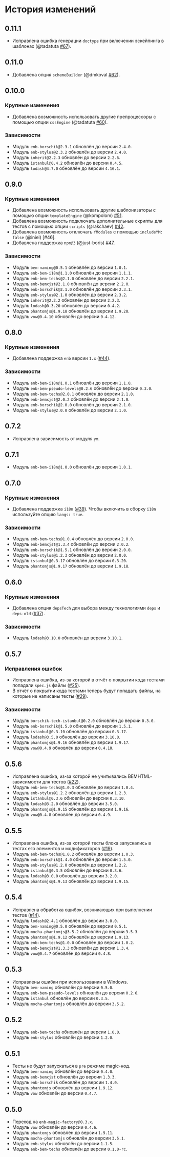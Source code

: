История изменений
=================

0.11.1
------

* Исправлена ошибка генерации `doctype` при включении эскейпинга в шаблонах (@tadatuta [#67]).

[#67]: https://github.com/enb/enb-bem-specs/pull/67

0.11.0
------

* Добавлена опция `schemeBuilder` (@dmkoval [#62]).

[#62]: https://github.com/enb/enb-bem-specs/pull/62

0.10.0
-----

### Крупные изменения

* Добавлена возможность использовать другие препроцессоры с помощью опции `cssEngine` (@tadatuta [#60]).

[#60]: https://github.com/enb/enb-bem-specs/pull/60

### Зависимости

* Модуль `enb-borschik@2.3.1` обновлён до версии `2.4.0`.
* Модуль `enb-stylus@2.3.2` обновлён до версии `2.4.0`.
* Модуль `inherit@2.2.3` обновлён до версии `2.2.6`.
* Модуль `istanbul@0.4.2` обновлён до версии `0.4.5`.
* Модуль `lodash@4.7.0` обновлён до версии `4.16.1`.

0.9.0
-----

### Крупные изменения

* Добавлена возможность использовать другие шаблонизаторы с помощью опции `templateEngine` (@kompolom) [#51].
* Добавлена возможность подключать дополнительные скрипты для тестов с помощью опции `scripts` (@rakchaev) [#42].
* Добавлена возможность отключать `YModules` с помощью `includeYM: false` (@iniel) [#46].
* Добавлена поддержка `npm@3` (@just-boris) [#47].

### Зависимости

* Модуль `bem-naming@0.5.1` обновлён до версии `1.0.1`.
* Модуль `enb-bem-i18n@1.1.0` обновлён до версии `1.1.1`.
* Модуль `enb-bem-techs@2.1.0` обновлён до версии `2.2.1`.
* Модуль `enb-bemxjst@2.1.0` обновлён до версии `2.2.0`.
* Модуль `enb-borschik@2.1.0` обновлён до версии `2.3.1`.
* Модуль `enb-stylus@2.1.0` обновлён до версии `2.3.2`.
* Модуль `inherit@2.2.2` обновлён до версии `2.2.3`.
* Модуль `lodash@0.3.20` обновлён до версии `0.4.2`.
* Модуль `phantomjs@1.9.18` обновлён до версии `1.9.20`.
* Модуль `vow@0.4.10` обновлён до версии `0.4.12`.

0.8.0
-----

### Крупные изменения

* Добавлена поддержка `enb` версии `1.x` ([#44]).

### Зависимости

* Модуль `enb-bem-i18n@1.0.1` обновлён до версии `1.1.0`.
* Модуль `enb-bem-pseudo-levels@0.2.6` обновлён до версии `0.3.0`.
* Модуль `enb-bem-techs@2.0.1` обновлён до версии `2.1.0`.
* Модуль `enb-bemxjst@2.0.2` обновлён до версии `2.1.0`.
* Модуль `enb-borschik@2.0.0` обновлён до версии `2.1.0`.
* Модуль `enb-stylus@2.0.0` обновлён до версии `2.1.0`.

0.7.2
-----

* Исправлена зависимость от модуля `ym`.

0.7.1
-----

* Модуль `enb-bem-i18n@1.0.0` обновлён до версии `1.0.1`.

0.7.0
-----

### Крупные изменения

* Добавлена поддержка `i18n` ([#39]). Чтобы включить в сборку `i18n` используйте опцию `langs: true`.

### Зависимости

* Модуль `enb-bem-techs@1.0.4` обновлён до версии `2.0.0`.
* Модуль `enb-bemxjst@1.3.4` обновлён до версии `2.0.2`.
* Модуль `enb-borschik@1.5.1` обновлён до версии `2.0.0`.
* Модуль `enb-stylus@1.2.3` обновлён до версии `2.0.0`.
* Модуль `istanbul@0.3.17` обновлён до версии `0.3.20`.
* Модуль `phantomjs@1.9.17` обновлён до версии `1.9.18`.

0.6.0
-----

### Крупные изменения

* Добавлена опция `depsTech` для выбора между технологиями `deps` и `deps-old` ([#37]).

### Зависимости

* Модуль `lodash@3.10.0` обновлён до версии `3.10.1`.

0.5.7
-----

### Исправления ошибок

* Исправлена ошибка, из-за которой в отчёт о покрытии кода тестами попадали `spec.js` файлы ([#25]).
* В отчёт о покрытии кода тестами теперь будут попадать файлы, на которые не написаны тесты ([#29]).

### Зависимости

* Модуль `borschik-tech-istanbul@0.2.0` обновлён до версии `0.3.0`.
* Модуль `enb-borschik@1.5.0` обновлён до версии `1.5.1`.
* Модуль `istanbul@0.3.10` обновлён до версии `0.3.17`.
* Модуль `lodash@3.5.0` обновлён до версии `3.10.0`.
* Модуль `phantomjs@1.9.16` обновлён до версии `1.9.17`.
* Модуль `vow@0.4.9` обновлён до версии `0.4.10`.

0.5.6
-----

* Исправлена ошибка, из-за которой не учитывались BEMHTML-зависимости для тестов ([#22]).
* Модуль `enb-bem-techs@1.0.3` обновлён до версии `1.0.4`.
* Модуль `enb-stylus@1.2.2` обновлён до версии `1.2.3`.
* Модуль `istanbul@0.3.6` обновлён до версии `0.3.10`.
* Модуль `lodash@3.2.0` обновлён до версии `3.5.0`.
* Модуль `phantomjs@1.9.15` обновлён до версии `1.9.16`.
* Модуль `vow@0.4.8` обновлён до версии `0.4.9`.

0.5.5
-----

* Исправлена ошибка, из-за которой тесты блока запускались в тестах его элементов и модификаторов ([#19]).
* Модуль `enb-bem-techs@1.0.2` обновлён до версии `1.0.3`.
* Модуль `enb-borschik@1.4.0` обновлён до версии `1.5.0`.
* Модуль `enb-stylus@1.2.0` обновлён до версии `1.2.2`.
* Модуль `istanbul@0.3.5` обновлён до версии `0.3.6`.
* Модуль `lodash@3.0.0` обновлён до версии `3.2.0`.
* Модуль `phantomjs@1.9.13` обновлён до версии `1.9.15`.

0.5.4
-----

* Исправлена обработка ошибок, возникающих при выполнении тестов ([#14]).
* Модуль `lodash@2.4.1` обновлён до версии `3.0.0`.
* Модуль `bem-naming@0.5.0` обновлён до версии `0.5.1`.
* Модуль `mocha-phantomjs@3.5.2` обновлён до версии `3.5.3`.
* Модуль `phantomjs@1.9.12` обновлён до версии `1.9.13`.
* Модуль `enb-bem-techs@1.0.0` обновлён до версии `1.0.2`.
* Модуль `enb-bemxjst@1.3.3` обновлён до версии `1.3.4`.
* Модуль `vow@0.4.7` обновлён до версии `0.4.8`.

0.5.3
-----

* Исправлены ошибки при использовании в Windows.
* Модуль `bem-naming` обновлён до версии `0.5.0`.
* Модуль `enb-bem-pseudo-levels` обновлён до версии `0.2.6`.
* Модуль `istanbul` обновлён до версии `0.3.5`.
* Модуль `mocha-phantomjs` обновлён до версии `3.5.2`.

0.5.2
-----

* Модуль `enb-bem-techs` обновлён до версии `1.0.0`.
* Модуль `enb-stylus` обновлён до версии `1.2.0`.

0.5.1
-----

* Тесты не будут запускаться в `pre` режиме magic-нод.
* Модуль `bem-naming` обновлён до версии `0.4.0`.
* Модуль `enb-bemxjst` обновлён до версии `1.3.3`.
* Модуль `enb-borschik` обновлён до версии `1.4.0`.
* Модуль `phantomjs` обновлён до версии `1.9.12`.
* Модуль `vow` обновлён до версии `0.4.7`.

0.5.0
-----

* Переход на `enb-magic-factory@0.3.x`.
* Модуль `vow` обновлён до версии `0.4.6`.
* Модуль `phantomjs` обновлён до версии `1.9.11`.
* Модуль `mocha-phantomjs` обновлён до версии `3.5.1`.
* Модуль `enb-stylus` обновлён до версии `1.1.5`.
* Модуль `enb-bem-techs` обновлён до версии `0.1.0-rc`.

[#51]: https://github.com/enb/enb-bem-specs/pull/51
[#47]: https://github.com/enb/enb-bem-specs/pull/47
[#44]: https://github.com/enb/enb-bem-specs/pull/44
[#42]: https://github.com/enb/enb-bem-specs/pull/42
[#39]: https://github.com/enb/enb-bem-specs/issues/39
[#37]: https://github.com/enb/enb-bem-specs/issues/37
[#29]: https://github.com/enb/enb-bem-specs/pull/29
[#25]: https://github.com/enb/enb-bem-specs/issues/25
[#22]: https://github.com/enb/enb-bem-specs/issues/22
[#19]: https://github.com/enb/enb-bem-specs/issues/19
[#14]: https://github.com/enb/enb-bem-specs/issues/14
